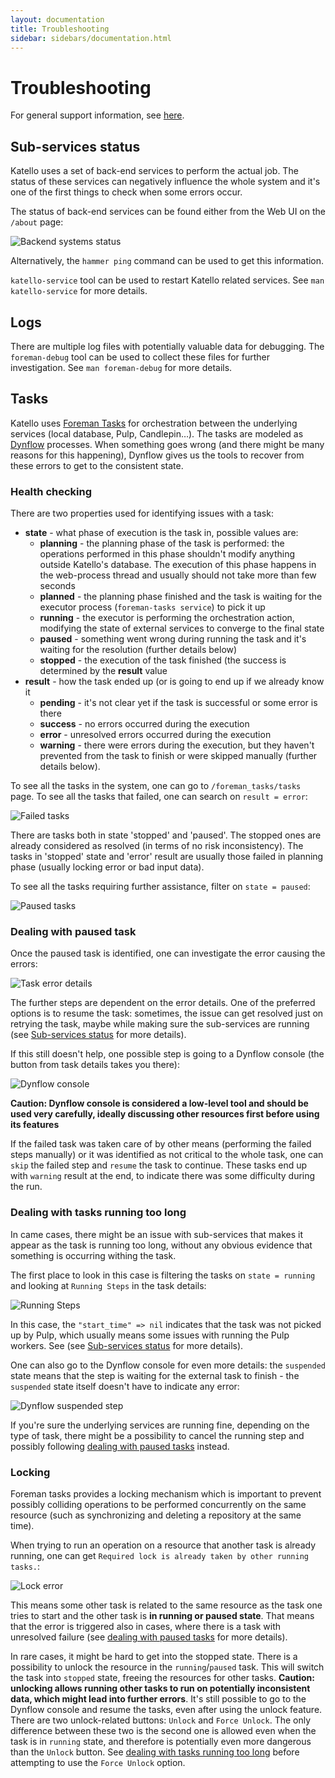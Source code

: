 ```yaml
---
layout: documentation
title: Troubleshooting
sidebar: sidebars/documentation.html
---
```


# Troubleshooting

For general support information, see [here](/community/index.html#support).

## Sub-services status

Katello uses a set of back-end services to perform the actual job. The status of these services can negatively influence the whole system and it's one of the first things to check when some errors occur.

The status of back-end services can be found either from the Web UI on the ``/about`` page:

![Backend systems status](./backend-systems-status.png)

Alternatively, the ``hammer ping`` command can be used to get this information.

``katello-service`` tool can be used to restart Katello related services. See ``man katello-service`` for more details.

## Logs

There are multiple log files with potentially valuable data for debugging. The `foreman-debug` tool can be used to collect these files for further investigation. See `man foreman-debug` for more details.

## Tasks

Katello uses [Foreman Tasks](https://github.com/theforeman/foreman-tasks) for orchestration between the underlying services (local database, Pulp, Candlepin…). The tasks are modeled as [Dynflow](https://github.com/Dynflow/dynflow) processes. When something goes wrong (and there might be many reasons for this happening), Dynflow gives us the tools to recover from these errors to get to the consistent state.

### Health checking

There are two properties used for identifying issues with a task:

- **state** - what phase of execution is the task in, possible values are:
  - **planning** - the planning phase of the task is performed: the operations performed in this phase shouldn't modify anything outside Katello's database. The execution of this phase happens in the web-process thread and usually should not take more than few seconds
  - **planned** - the planning phase finished and the task is waiting for the executor process (`foreman-tasks service`) to pick it up
  - **running** - the executor is performing the orchestration action, modifying the state of external services to converge to the final state
  - **paused** - something went wrong during running the task and it's waiting for the resolution (further details below)
  - **stopped** - the execution of the task finished (the success is determined by the **result** value
- **result** - how the task ended up (or is going to end up if we already know it
  - **pending** - it's not clear yet if the task is successful or some error is there
  - **success** - no errors occurred during the execution
  - **error** - unresolved errors occurred during the execution
  - **warning** - there were errors during the execution, but they haven't prevented from the task to finish or were skipped manually (further details below).

To see all the tasks in the system, one can go to ``/foreman_tasks/tasks`` page. To see all the tasks that failed, one can search on `result = error`:

![Failed tasks](./tasks-result-error.png)

There are tasks both in state 'stopped' and 'paused'. The stopped ones are already considered as resolved (in terms of no risk inconsistency). The tasks in 'stopped' state and 'error' result are usually those failed in planning phase (usually locking error or bad input data).

To see all the tasks requiring further assistance, filter on ``state = paused``:

![Paused tasks](./tasks-state-paused.png)

### Dealing with paused task

Once the paused task is identified, one can investigate the error causing the errors:

![Task error details](./task-error-details.png)

The further steps are dependent on the error details. One of the preferred options is to resume the task: sometimes, the issue can get resolved just on retrying the task, maybe while making sure the sub-services are running (see [Sub-services status](#sub-services-status) for more details).

If this still doesn't help, one possible step is going to a Dynflow console (the button from task details takes you there):

![Dynflow console](./dynflow-console.png)

**Caution: Dynflow console is considered a low-level tool and should be used very carefully, ideally discussing other resources first before using its features**

If the failed task was taken care of by other means (performing the failed steps manually) or it was identified as not critical to the whole task, one can ``skip`` the failed step and ``resume`` the task to continue. These tasks end up with `warning` result at the end, to indicate there was some difficulty during the run.

### Dealing with tasks running too long

In came cases, there might be an issue with sub-services that makes it appear as the task is running too long, without any obvious evidence that something is occurring withing the task.

The first place to look in this case is filtering the tasks on ``state = running`` and looking at `Running Steps` in the task details:

![Running Steps](./running-steps.png)

In this case, the ``"start_time" => nil`` indicates that the task was not picked up by Pulp, which usually means some issues with running the Pulp workers. See (see [Sub-services status](#sub-services-status) for more details).

One can also go to the Dynflow console for even more details: the ``suspended`` state means that the step is waiting for the external task to finish - the ``suspended`` state itself doesn't have to indicate any error:

![Dynflow suspended step](./dynflow-suspended-step.png)

If you're sure the underlying services are running fine, depending on the type of task, there might be a possibility to cancel the running step and possibly following [dealing with paused tasks](#dealing-with-paused-task) instead.

### Locking

Foreman tasks provides a locking mechanism which is important to prevent possibly colliding operations to be performed concurrently on the same resource (such as synchronizing and deleting a repository at the same time).

When trying to run an operation on a resource that another task is already running, one can get ``Required lock is already taken by other running tasks.``:

![Lock error](./lock-error.png)

This means some other task is related to the same resource as the task one tries to start and the other task is **in running or paused state**. That means that the error is triggered also in cases, where there is a task with unresolved failure (see [dealing with paused tasks](#dealing-with-paused-task) for more details).

In rare cases, it might be hard to get into the stopped state. There is a possibility to unlock the resource in the ``running``/``paused`` task. This will switch the task into ``stopped`` state, freeing the resources for other tasks.  **Caution: unlocking allows running other tasks to run on potentially inconsistent data, which might lead into further errors**. It's still possible to go to the Dynflow console and resume the tasks, even after using the unlock feature. There are two unlock-related buttons:
``Unlock`` and ``Force Unlock``. The only difference between these two is the second one is allowed even when the task is in ``running`` state, and therefore is potentially even  more dangerous than the ``Unlock`` button. See [dealing with tasks running too long](#dealing-with-tasks-running-too-long) before attempting to use the ``Force Unlock`` option.
